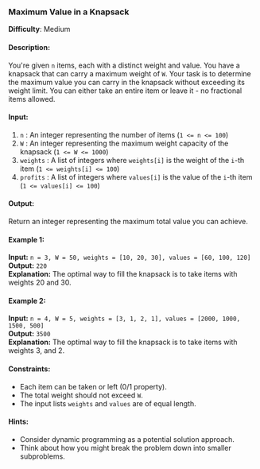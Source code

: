 ### Maximum Value in a Knapsack

**Difficulty**: Medium

#### Description:
You're given `n` items, each with a distinct weight and value. You have a knapsack that can carry a maximum weight of `W`. Your task is to determine the maximum value you can carry in the knapsack without exceeding its weight limit. You can either take an entire item or leave it - no fractional items allowed.

#### Input:
1. `n` : An integer representing the number of items (`1 <= n <= 100`)
2. `W` : An integer representing the maximum weight capacity of the knapsack (`1 <= W <= 1000`)
3. `weights` : A list of integers where `weights[i]` is the weight of the `i`-th item (`1 <= weights[i] <= 100`)
4. `profits` : A list of integers where `values[i]` is the value of the `i`-th item (`1 <= values[i] <= 100`)

#### Output:
Return an integer representing the maximum total value you can achieve.

#### Example 1:
**Input:** `n = 3, W = 50, weights = [10, 20, 30], values = [60, 100, 120]`  
**Output:** `220`  
**Explanation:** The optimal way to fill the knapsack is to take items with weights 20 and 30.

#### Example 2:
**Input:** `n = 4, W = 5, weights = [3, 1, 2, 1], values = [2000, 1000, 1500, 500]`  
**Output:** `3500`  
**Explanation:** The optimal way to fill the knapsack is to take items with weights 3, and 2.

#### Constraints:
- Each item can be taken or left (0/1 property).
- The total weight should not exceed `W`.
- The input lists `weights` and `values` are of equal length.

#### Hints:
- Consider dynamic programming as a potential solution approach.
- Think about how you might break the problem down into smaller subproblems.
